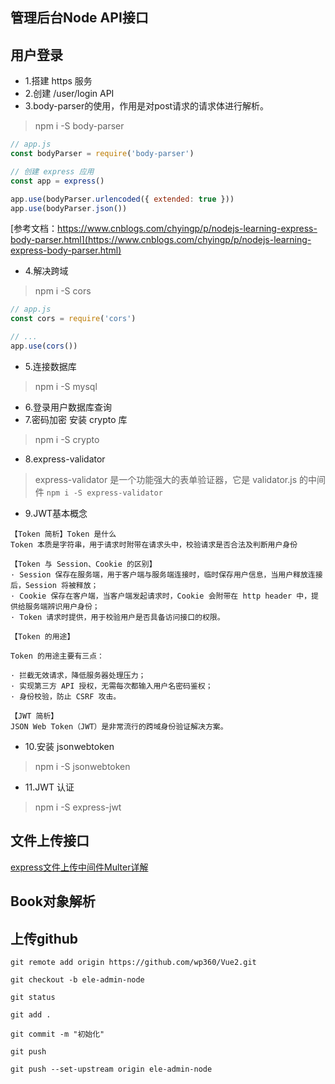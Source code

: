 ## 管理后台Node API接口

## 用户登录
* 1.搭建 https 服务
* 2.创建 /user/login API
* 3.body-parser的使用，作用是对post请求的请求体进行解析。
> npm i -S body-parser
```js
// app.js
const bodyParser = require('body-parser')

// 创建 express 应用
const app = express()

app.use(bodyParser.urlencoded({ extended: true }))
app.use(bodyParser.json())
```
[参考文档：https://www.cnblogs.com/chyingp/p/nodejs-learning-express-body-parser.html](https://www.cnblogs.com/chyingp/p/nodejs-learning-express-body-parser.html)
* 4.解决跨域
> npm i -S cors
```js
// app.js
const cors = require('cors')

// ...
app.use(cors())
```
* 5.连接数据库
> npm i -S mysql
* 6.登录用户数据库查询
* 7.密码加密 安装 crypto 库
> npm i -S crypto
* 8.express-validator
> express-validator 是一个功能强大的表单验证器，它是 validator.js 的中间件
`npm i -S express-validator`
* 9.JWT基本概念
```
【Token 简析】Token 是什么
Token 本质是字符串，用于请求时附带在请求头中，校验请求是否合法及判断用户身份

【Token 与 Session、Cookie 的区别】
· Session 保存在服务端，用于客户端与服务端连接时，临时保存用户信息，当用户释放连接后，Session 将被释放；
· Cookie 保存在客户端，当客户端发起请求时，Cookie 会附带在 http header 中，提供给服务端辨识用户身份；
· Token 请求时提供，用于校验用户是否具备访问接口的权限。

【Token 的用途】

Token 的用途主要有三点：

· 拦截无效请求，降低服务器处理压力；
· 实现第三方 API 授权，无需每次都输入用户名密码鉴权；
· 身份校验，防止 CSRF 攻击。

【JWT 简析】
JSON Web Token（JWT）是非常流行的跨域身份验证解决方案。
```
* 10.安装 jsonwebtoken
> npm i -S jsonwebtoken
* 11.JWT 认证
> npm i -S express-jwt

## 文件上传接口
[express文件上传中间件Multer详解](https://www.cnblogs.com/LChenglong/p/8435141.html)

## Book对象解析

## 上传github
```
git remote add origin https://github.com/wp360/Vue2.git

git checkout -b ele-admin-node

git status

git add .

git commit -m "初始化"

git push

git push --set-upstream origin ele-admin-node
```